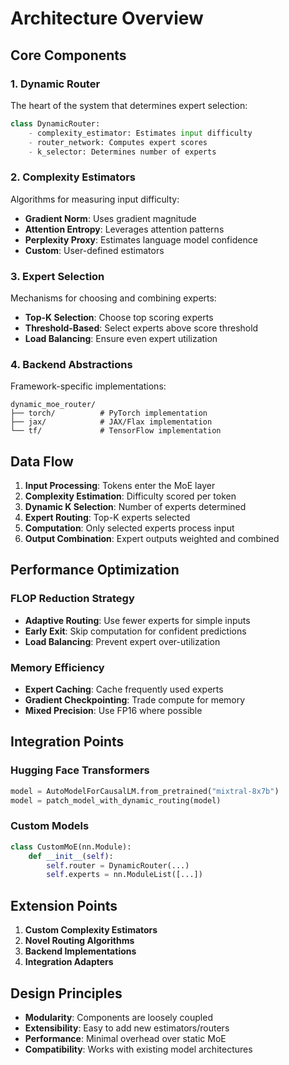 # Architecture Overview

## Core Components

### 1. Dynamic Router
The heart of the system that determines expert selection:

```python
class DynamicRouter:
    - complexity_estimator: Estimates input difficulty
    - router_network: Computes expert scores
    - k_selector: Determines number of experts
```

### 2. Complexity Estimators
Algorithms for measuring input difficulty:

- **Gradient Norm**: Uses gradient magnitude
- **Attention Entropy**: Leverages attention patterns
- **Perplexity Proxy**: Estimates language model confidence
- **Custom**: User-defined estimators

### 3. Expert Selection
Mechanisms for choosing and combining experts:

- **Top-K Selection**: Choose top scoring experts
- **Threshold-Based**: Select experts above score threshold
- **Load Balancing**: Ensure even expert utilization

### 4. Backend Abstractions
Framework-specific implementations:

```
dynamic_moe_router/
├── torch/          # PyTorch implementation
├── jax/            # JAX/Flax implementation
└── tf/             # TensorFlow implementation
```

## Data Flow

1. **Input Processing**: Tokens enter the MoE layer
2. **Complexity Estimation**: Difficulty scored per token
3. **Dynamic K Selection**: Number of experts determined
4. **Expert Routing**: Top-K experts selected
5. **Computation**: Only selected experts process input
6. **Output Combination**: Expert outputs weighted and combined

## Performance Optimization

### FLOP Reduction Strategy
- **Adaptive Routing**: Use fewer experts for simple inputs
- **Early Exit**: Skip computation for confident predictions
- **Load Balancing**: Prevent expert over-utilization

### Memory Efficiency
- **Expert Caching**: Cache frequently used experts
- **Gradient Checkpointing**: Trade compute for memory
- **Mixed Precision**: Use FP16 where possible

## Integration Points

### Hugging Face Transformers
```python
model = AutoModelForCausalLM.from_pretrained("mixtral-8x7b")
model = patch_model_with_dynamic_routing(model)
```

### Custom Models
```python
class CustomMoE(nn.Module):
    def __init__(self):
        self.router = DynamicRouter(...)
        self.experts = nn.ModuleList([...])
```

## Extension Points

1. **Custom Complexity Estimators**
2. **Novel Routing Algorithms** 
3. **Backend Implementations**
4. **Integration Adapters**

## Design Principles

- **Modularity**: Components are loosely coupled
- **Extensibility**: Easy to add new estimators/routers
- **Performance**: Minimal overhead over static MoE
- **Compatibility**: Works with existing model architectures